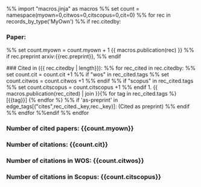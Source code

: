 %% import "macros.jinja" as macros
%% set count = namespace(myown=0,citwos=0,citscopus=0,cit=0)
%% for rec in records_by_type('MyOwn')
  %% if rec.citedby:
<p>

### Paper:  
%% set count.myown = count.myown + 1
  {{ macros.publication(rec) }}
    %% if rec.preprint
arxiv:{{rec.preprint}},
    %% endif      
<p>  
### Cited in ({{ rec.citedby | length}}):
  %% for rec_cited in rec.citedby:
    %% set count.cit = count.cit +1
    %% if "wos" in rec_cited.tags
      %% set count.citwos = count.citwos +1
    %% endif
    %% if "scopus" in rec_cited.tags
      %% set count.citscopus = count.citscopus +1
    %% endif
 1. {{ macros.publication(rec_cited) | join }}{% for tag in rec_cited.tags %}[{{tag}}] {% endfor %}
    %% if 'as-preprint' in edge_tags[("cites",rec_cited._key,rec._key)]:
(Cited as preprint)
    %% endif
  %% endfor
  %%endif
%% endfor
<p>

### Number of cited papers: {{count.myown}}
### Number of citations: {{count.cit}}
### Number of citations in WOS: {{count.citwos}}
### Number of citations in Scopus: {{count.citscopus}}

